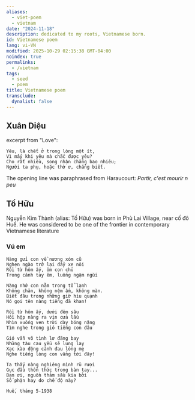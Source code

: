 ```yaml
---
aliases:
  - viet-poem
  - vietnam
date: "2024-11-18"
description: dedicated to my roots, Vietnamese born.
id: Vietnamese poem
lang: vi-VN
modified: 2025-10-29 02:15:38 GMT-04:00
noindex: true
permalinks:
  - /vietnam
tags:
  - seed
  - poem
title: Vietnamese poem
transclude:
  dynalist: false
---
```


## Xuân Diệu

excerpt from "Love":

```poetry
Yêu, là chết ở trong lòng một ít,
Vì mấy khi yêu mà chắc được yêu?
Cho rất nhiều, song nhận chẳng bao nhiêu;
Người ta phụ, hoặc thờ ơ, chẳng biết.
```

The opening line was paraphrased from Haraucourt: _Partir, c'est mourir n peu_

## Tố Hữu

Nguyễn Kim Thành (alias: Tố Hữu) was born in Phù Lai Village, near cố đô Huế. He was considered to be one of the frontier in contemporary Vietnamese literature

### Vú em

```poetry
Nàng gửi con về nương xóm cũ
Nghẹn ngào trở lại đẩy xe nôi
Rồi từ hôm ấy, ôm con chủ
Trong cánh tay êm, luống ngậm ngùi

Nàng nhớ con nằm trong tổ lạnh
Không chăn, không nệm ấm, không màn.
Biết đâu trong những giờ hiu quạnh
Nó gọi tên nàng tiếng đã khan!

Rồi từ hôm ấy, dưới đêm sâu
Hồi hộp nàng ra vịn cửa lầu
Nhìn xuống ven trời dày bóng nặng
Tìm nghe trong gió tiếng con đâu

Gió vẫn vô tình lơ đãng bay
Những tàu cau yếu sẽ lung lay
Xạc xào động cánh đau lòng mẹ
Nghe tiếng lòng con vẳng tới đây!

Ta thấy nàng nghiêng mình rũ rượi
Gục đầu thổn thức trong bàn tay...
Bạn ơi, nguồn thảm sầu kia bởi
Số phận hay do chế độ này?

Huế, tháng 5-1938
```
